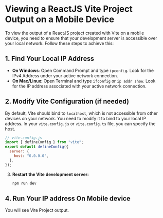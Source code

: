 # Viewing a ReactJS Vite Project Output on a Mobile Device

To view the output of a ReactJS project created with Vite on a mobile device, you need to ensure that your development server is accessible over your local network. Follow these steps to achieve this:

## 1. Find Your Local IP Address

- **On Windows**: Open Command Prompt and type `ipconfig`. Look for the IPv4 Address under your active network connection.
- **On Mac/Linux**: Open Terminal and type `ifconfig` or `ip addr show`. Look for the IP address associated with your active network connection.

## 2. Modify Vite Configuration (if needed)

By default, Vite should bind to `localhost`, which is not accessible from other devices on your network. You need to modify it to bind to your local IP address. In your `vite.config.js` or `vite.config.ts` file, you can specify the host.

```javascript
// vite.config.js
import { defineConfig } from "vite";
export default defineConfig({
  server: {
    host: "0.0.0.0",
  },
});
```

3. **Restart the Vite development server:**
   ```bash
   npm run dev
   ```

## 4. Run Your IP address On Mobile device

You will see Vite Project output.
